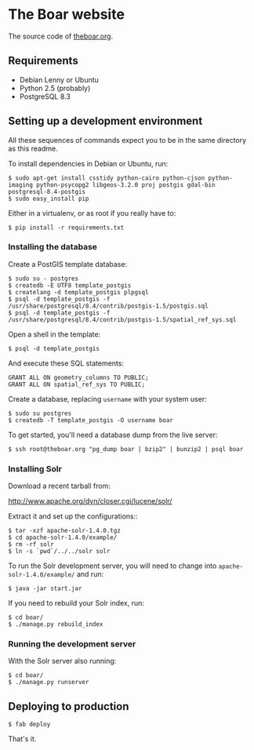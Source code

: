 The Boar website
================

The source code of [theboar.org](http://theboar.org/).

Requirements
------------

 - Debian Lenny or Ubuntu
 - Python 2.5 (probably)
 - PostgreSQL 8.3

Setting up a development environment
------------------------------------

All these sequences of commands expect you to be in the same directory as this 
readme.

To install dependencies in Debian or Ubuntu, run:

    $ sudo apt-get install csstidy python-cairo python-cjson python-imaging python-psycopg2 libgeos-3.2.0 proj postgis gdal-bin postgresql-8.4-postgis
    $ sudo easy_install pip

Either in a virtualenv, or as root if you really have to:

    $ pip install -r requirements.txt

### Installing the database

Create a PostGIS template database:

    $ sudo su - postgres
    $ createdb -E UTF8 template_postgis
    $ createlang -d template_postgis plpgsql
    $ psql -d template_postgis -f /usr/share/postgresql/8.4/contrib/postgis-1.5/postgis.sql
    $ psql -d template_postgis -f /usr/share/postgresql/8.4/contrib/postgis-1.5/spatial_ref_sys.sql

Open a shell in the template:

    $ psql -d template_postgis

And execute these SQL statements:

    GRANT ALL ON geometry_columns TO PUBLIC;
    GRANT ALL ON spatial_ref_sys TO PUBLIC;

Create a database, replacing ``username`` with your system user:

    $ sudo su postgres
    $ createdb -T template_postgis -O username boar

To get started, you'll need a database dump from the live server:

    $ ssh root@theboar.org "pg_dump boar | bzip2" | bunzip2 | psql boar


### Installing Solr

Download a recent tarball from:

http://www.apache.org/dyn/closer.cgi/lucene/solr/

Extract it and set up the configurations::

    $ tar -xzf apache-solr-1.4.0.tgz
    $ cd apache-solr-1.4.0/example/
    $ rm -rf solr
    $ ln -s `pwd`/../../solr solr

To run the Solr development server, you will need to change into 
``apache-solr-1.4.0/example/`` and run:

    $ java -jar start.jar

If you need to rebuild your Solr index, run:

    $ cd boar/
    $ ./manage.py rebuild_index


### Running the development server

With the Solr server also running:

    $ cd boar/
    $ ./manage.py runserver


Deploying to production
-----------------------

    $ fab deploy

That's it.


